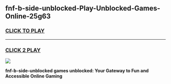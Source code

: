 
## fnf-b-side-unblocked-Play-Unblocked-Games-Online-25g63
<h3>
<a href="https://premium76.site?title=fnf-b-side-unblocked&ref=25A">CLICK TO PLAY</a></h3>
<hr>

<h3>
<a href="https://premium76.site?title=fnf-b-side-unblocked&ref=25A">CLICK 2 PLAY</a>
  
</h3>

<a href="https://premium76.site?title=fnf-b-side-unblocked&ref=25A"><img src="https://clearcache.store/games.png"></a>


**fnf-b-side-unblocked games unblocked: Your Gateway to Fun and Accessible Online Gaming**
